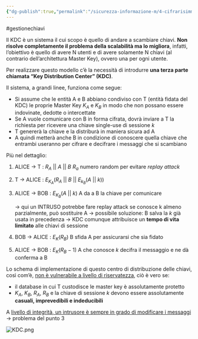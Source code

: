 ```yaml
---
{"dg-publish":true,"permalink":"/sicurezza-informazione-m/4-cifrarisimmetrici/key-distribution-center-kdc/"}
---
```


#gestionechiavi 

Il KDC è un sistema il cui scopo è quello di andare a scambiare chiavi. **Non risolve completamente il problema della scalabilità ma lo migliora**, infatti, l’obiettivo è quello di avere N utenti e di avere solamente N chiavi (al contrario dell’architettura Master Key), ovvero una per ogni utente. 

Per realizzare questo modello c’è la necessità di introdurre **una terza parte chiamata “Key Distribution Center” (KDC)**.

Il sistema, a grandi linee, funziona come segue:
- Si assume che le entità A e B abbiano condiviso con T (entità fidata del KDC) le proprie Master Key $K_A$ e $K_B$ in modo che non possano essere indovinate, dedotte o intercettate
- Se A vuole comunicare con B in forma cifrata, dovrà inviare a T la richiesta per ricevere una chiave single-use di sessione $k$
- T genererà la chiave e la distriburà in maniera sicura ad A
- A quindi metterà anche B in condizione di conoscere quella chiave che entrambi useranno per cifrare e decifrare i messaggi che si scambiano

Più nel dettaglio:

1. ALICE -> T : $R_A \ ||\  A\  ||\  B$ 
		$R_a$ numero random per evitare *replay attack*
		
2. T -> ALICE : $E_{K_A}(R_A \ || \ B \ || \ E_{k_B}(A \ || \ k))$ 

3. ALICE -> BOB : $E_{K_B}(A \ || \ k)$
		A da a B la chiave per comunicare
		
	-> qui un INTRUSO potrebbe fare replay attack se conosce k almeno parzialmente, può sostituire A
		-> possibile soluzione: B salva la $k$ già usata in precedenza
		-> KDC comunque attribuisce un **tempo di vita limitato** alle chiavi di sessione
		
4. BOB -> ALICE : $E_K (R_B)$ 
		B sfida A per assicurarsi che sia fidato

5. ALICE -> BOB : $E_K(R_B -1)$ 
		A che conosce $k$ decifra il messaggio e ne dà conferma a B 

Lo schema di implementazione di questo centro di distribuzione delle chiavi, così com’è, <u>non è vulnerabile a livello di riservatezza</u>, ciò è vero se:
- il database in cui T custodisce le master key è assolutamente protetto 
- $K_A$, $K_B$, $R_A$, $R_B$ e la chiave di sessione $k$ devono essere assolutamente **casuali, imprevedibili e indeducibili**


A <u>livello di integrità, un intrusore è sempre in grado di modificare i messaggi</u> -> problema del punto 3

![KDC.png](/img/user/sicurezza-informazione-M/immagini/KDC.png)
